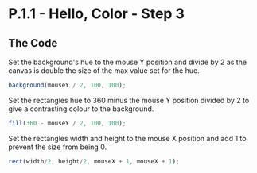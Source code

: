 # P.1.1 - Hello, Color - Step 3

## The Code

Set the background's hue to the mouse Y position and divide by 2 as the canvas is double the size of the max value set for the hue.

```js
background(mouseY / 2, 100, 100);
```

Set the rectangles hue to 360 minus the mouse Y position divided by 2 to give a contrasting colour to the background.

```js
fill(360 - mouseY / 2, 100, 100);
```

Set the rectangles width and height to the mouse X position and add 1 to prevent the size from being 0.

```js
rect(width/2, height/2, mouseX + 1, mouseX + 1);
```
